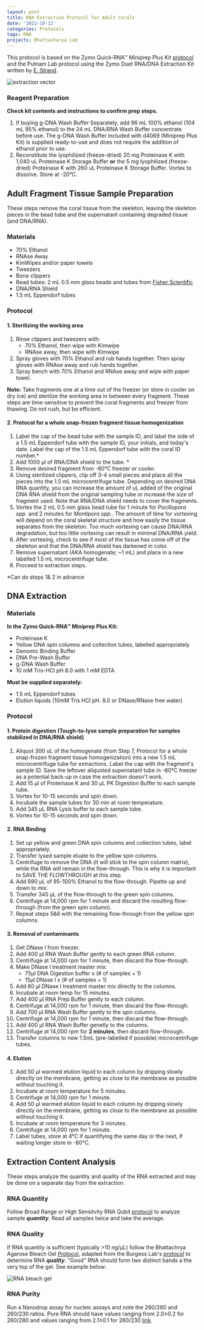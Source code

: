 ```yaml
---
layout: post
title: RNA Extraction Protocol for Adult Corals
date: '2022-10-12'
categories: Protocols
tags: RNA
projects: Bhattacharya Lab  
---
```


This protocol is based on the Zymo Quick-RNA™ Miniprep Plus Kit [protocol](https://files.zymoresearch.com/protocols/_d4068_d4069_quick-dna_miniprep_plus_kit.pdf) and the Putnam Lab protocol using the Zymo Duet RNA/DNA Extraction Kit written by [E. Strand](https://github.com/emmastrand/EmmaStrand_Notebook/blob/master/_posts/2019-05-31-Zymo-Duet-RNA-DNA-Extraction-Protocol.md).

![extraction vector](https://cdn.vectorstock.com/i/preview-2x/18/39/hand-in-red-tube-icon-flat-style-vector-26751839.webp)

### Reagent Preparation

**Check kit contents and instructions to confirm prep steps.**

1. If buying g-DNA Wash Buffer Separately, add 96 mL 100% ethanol (104 mL 95% ethanol) to the 24 mL DNA/RNA Wash Buffer concentrate before use. The g-DNA Wash Buffer included with d4069 (Miniprep Plus Kit) is supplied ready-to-use and does not require the addition of ethanol prior to use.   
2. Reconstitute the lyophilized (freeze-dried) 20 mg Proteinase K with 1,040 uL Proteinase K Storage Buffer **or** the 5 mg lyophilized (freeze-dried) Proteinase K with 260 uL Proteinase K Storage Buffer. Vortex to dissolve. Store at -20°C.

## Adult Fragment Tissue Sample Preparation

These steps remove the coral tissue from the skeleton, leaving the skeleton pieces in the bead tube and the supernatant containing degraded tissue (and DNA/RNA).

### Materials

- 70% Ethanol  
- RNAse Away  
- KimWipes and/or paper towels  
- Tweezers  
- Bone clippers  
- Bead tubes: 2 mL 0.5 mm glass beads and tubes from [Fisher Scientific](https://www.fishersci.com/shop/products/bead-tube-2ml-0-5mm-glass-50pk/15340152)  
- DNA/RNA Shield  
- 1.5 mL Eppendorf tubes  

### Protocol

#### 1. Sterilizing the working area  
1. Rinse clippers and tweezers with:  
  	-  70% Ethanol, then wipe with Kimwipe 
 	- RNAse away, then wipe with Kimwipe  
2. Spray gloves with 70% Ethanol and rub hands together. Then spray gloves with RNAse away and rub hands together.
3. Spray bench with 70% Ethanol and RNAse away and wipe with paper towel.

**Note:** Take fragments one at a time out of the freezer  (or store in cooler on dry ice) and sterilize the working area in between every fragment. These steps are time-sensitive to prevent the coral fragments and freezer from thawing. Do not rush, but be efficient.

#### 2. Protocol for a whole snap-frozen fragment tissue homogenization

1. Label the cap of the bead tube with the sample ID, and label the side of a 1.5 mL Eppendorf tube with the sample ID, your initials, and today's date. Label the cap of the 1.5 mL Eppendorf tube with the coral ID number.*      
2. Add 1000 μl of RNA/DNA shield to the tube. *
3. Remove desired fragment from -80°C freezer or cooler.   
4. Using sterilized clippers, clip off 3-4 small pieces and place all the pieces into the 1.5 mL microcentrifuge tube. Depending on desired DNA RNA quantity, you can increase the amount of uL added of the original DNA RNA shield from the original sampling tube or increase the size of fragment used. Note that RNA/DNA shield needs to cover the fragments.  
5. Vortex the 2 mL 0.5 mm glass bead tube for 1 minute for *Pocillopora spp.* and 2 minutes for *Montipora spp.*. The amount of time for vortexing will depend on the coral skeletal structure and how easily the tissue separates from the skeleton. Too much vortexing can cause DNA/RNA degradation, but too little vortexing can result in minimal DNA/RNA yield.  
6. After vortexing, check to see if most of the tissue has come off of the skeleton and that the DNA/RNA shield has darkened in color.  
7. Remove supernatant (AKA homogenate; ~1 mL) and place in a new labelled 1.5 mL microcentrifuge tube.  
8. Proceed to extraction steps.  

*Can do steps 1& 2 in advance

## DNA Extraction

### Materials

**In the Zymo Quick-RNA™ Miniprep Plus Kit:**  
- Proteinase K
- Yellow DNA spin columns and collection tubes, labelled appropriately
- Genomic Binding Buffer
- DNA Pre-Wash Buffer  
- g-DNA Wash Buffer
- 10 mM Tris-HCl pH 8.0 with 1 mM EDTA

**Must be supplied separately:**  
- 1.5 mL Eppendorf tubes  
- Elution liquids (10mM Tris HCl pH. 8.0 or DNase/RNase free water)

### Protocol

#### 1. Protein digestion (Tough-to-lyse sample preparation for samples stabilized in DNA/RNA shield)

1. Aliquot 300 uL of the homogenate (from Step 7, Protocol for a whole snap-frozen fragment tissue homogenization) into a new 1.5 mL microcentrifuge tube for extractions. Label the cap with the fragment's sample ID. Save the leftover aliquoted supernatant tube in -80°C freezer as a potential back-up in case the extraction doesn't work.  
2. Add 15 µl of Proteinase K and 30 µL PK Digestion Buffer to each sample tube.  
3. Vortex for 10-15 seconds and spin down.    
4. Incubate the sample tubes for 30 min at room temperature.  
5. Add 345 µL RNA Lysis buffer to each sample tube.  
6. Vortex for 10-15 seconds and spin down.    

#### 2. RNA Binding 

1. Set up yellow and green DNA spin columns and collection tubes, label appropriately.
2. Transfer lysed sample eluate to the yellow spin columns.  
3. Centrifuge to remove the DNA (it will stick to the spin column matrix), while the RNA will remain in the flow-through.  This is why it is important to SAVE THE FLOWTHROUGH at this step.
4.  Add 690 µL of 95-100% Ethanol to the flow-through. Pipette up and down to mix.  
5. Transfer 345 µL of the flow-through to the green spin columns.  
6. Centrifuge at 14,000 rpm for 1 minute and discard the resulting flow-through (from the green spin column).  
7. Repeat steps 5&6 with the remaining flow-through from the yellow spin columns.  

#### 3. Removal of contaminants  

1. Get DNase I from freezer.  
2. Add 400 µl RNA Wash Buffer gently to each green RNA column.  
3. Centrifuge at 14,000 rpm for 1 minute, then discard the flow-through.  
4. Make DNase I treatment master mix:
    - 75µl DNA Digestion buffer x (# of samples + 1)
    - 15µl DNase I x (# of samples + 1)
5. Add 80 µl DNase I treatment master mix directly to the columns.  
6. Incubate at room temp for 15 minutes.  
7. Add 400 µl RNA Prep Buffer gently to each column.  
8. Centrifuge at 14,000 rpm for 1 minute, then discard the flow-through.  
9. Add 700 µl RNA Wash Buffer gently to the spin columns.  
10. Centrifuge at 14,000 rpm for 1 minute, then discard the flow-through.  
11. Add 400 µl RNA Wash Buffer genetly to the columns.  
12. Centrifuge at 14,000 rpm for **2 minutes**, then discard flow-through.  
13. Transfer columns to new 1.5mL (pre-labelled if possible) microcentrifuge tubes.  

#### 4. Elution
1. Add 50 µl warmed elution liquid to each column by dripping slowly directly on the membrane, getting as close to the membrane as possible without touching it.  
2. Incubate at room temperature for 5 minutes.  
3. Centrifuge at 14,000 rpm for 1 minute.  
4. Add 50 µl warmed elution liquid to each column by dripping slowly directly on the membrane, getting as close to the membrane as possible without touching it.  
5. Incubate at room temperature for 3 minutes.  
6. Centrifuge at 14,000 rpm for 1 minute.  
7. Label tubes, store at 4°C if quantifying the same day or the next, if waiting longer store in -80°C.  

## Extraction Content Analysis

These steps analyze the quantity and quality of the RNA extracted and may be done on a separate day from the extraction.

### RNA Quantity  
Follow Broad Range or High Sensitvity RNA Qubit [protocol](https://meschedl.github.io/MESPutnam_Open_Lab_Notebook/Qubit-Protocol/) to analyze sample ***quantity***. Read all samples twice and take the average.

### RNA Quality  
If RNA quantity is sufficient (typically >10 ng/µL) follow the Bhattachrya Agarose Bleach Gel [Protocol](hhttps://echille.github.io/E.-Chille-Open-Lab-Notebook/Bhattacharya-Lab-Gel-Electrophoresis-Protocols/), adapted from the Burgess Lab's [protocol](https://www.protocols.io/view/rna-quality-control-non-denaturing-agarose-34-blea-3byl4kp48vo5/v1) to determine RNA ***quality***. "Good" RNA should form two distinct bands a the very top of the gel. See example below:

![RNA bleach gel](https://www.researchgate.net/profile/Budak-Drop-Out/post/Checking-RNA-integrity-through-TAE-gel/attachment/59d63344c49f478072ea212f/AS%3A273641667792898%401442252665068/image/275_wide.Par.5193.Image.275.377.1..jpg)

### RNA Purity  
Run a Nanodrop assay for nucleic assays and note the 260/280 and 260/230 ratios. Pure RNA should have values ranging from 2.0±0.2 for 260/280 and values ranging from 2.1±0.1 for 260/230 [link](https://dna.uga.edu/wp-content/uploads/sites/51/2019/02/Note-on-the-260_280-and-260_230-Ratios.pdf).
